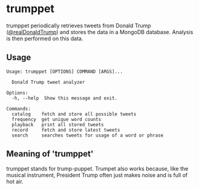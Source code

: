 # trumppet
trumppet periodically retrieves tweets from Donald Trump 
([@realDonaldTrump](https://twitter.com/realDonaldTrump)) and stores the data in
a MongoDB database. Analysis is then performed on this data.

## Usage
```
Usage: trumppet [OPTIONS] COMMAND [ARGS]...

  Donald Trump tweet analyzer

Options:
  -h, --help  Show this message and exit.

Commands:
  catalog    fetch and store all possible tweets
  frequency  get unique word counts
  playback   print all stored tweets
  record     fetch and store latest tweets
  search     searches tweets for usage of a word or phrase
```

## Meaning of 'trumppet'
trumppet stands for trump-puppet. Trumpet also works because, like the musical
instrument, President Trump often just makes noise and is full of hot air.
